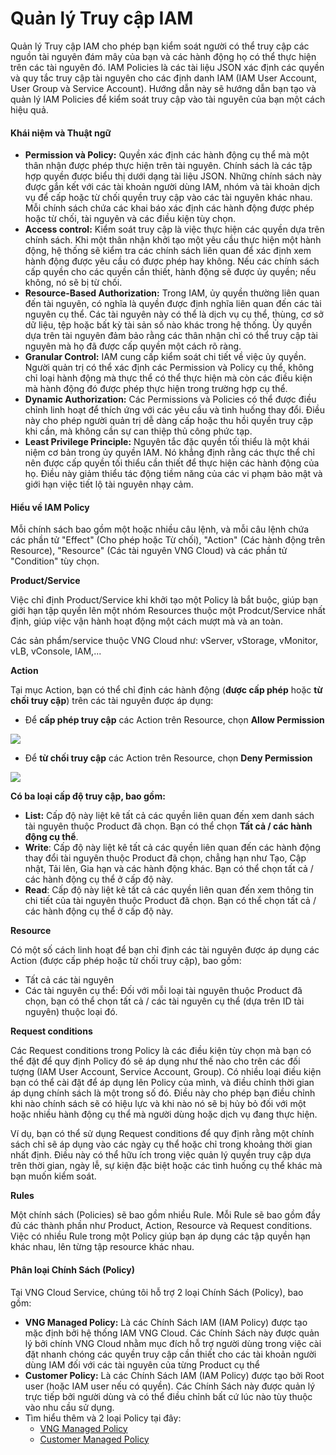 # Quản lý Truy cập IAM

Quản lý Truy cập IAM cho phép bạn kiểm soát người có thể truy cập các nguồn tài nguyên đám mây của bạn và các hành động họ có thể thực hiện trên các tài nguyên đó. IAM Policies là các tài liệu JSON xác định các quyền và quy tắc truy cập tài nguyên cho các định danh IAM (IAM User Account, User Group và Service Account). Hướng dẫn này sẽ hướng dẫn bạn tạo và quản lý IAM Policies để kiểm soát truy cập vào tài nguyên của bạn một cách hiệu quả.

#### Khái niệm và Thuật ngữ <a href="#iamaccessmanagement-khainiemvathuatngu" id="iamaccessmanagement-khainiemvathuatngu"></a>

* **Permission và Policy:** Quyền xác định các hành động cụ thể mà một thân nhận được phép thực hiện trên tài nguyên. Chính sách là các tập hợp quyền được biểu thị dưới dạng tài liệu JSON. Những chính sách này được gắn kết với các tài khoản người dùng IAM, nhóm và tài khoản dịch vụ để cấp hoặc từ chối quyền truy cập vào các tài nguyên khác nhau. Mỗi chính sách chứa các khai báo xác định các hành động được phép hoặc từ chối, tài nguyên và các điều kiện tùy chọn.
* **Access control:** Kiểm soát truy cập là việc thực hiện các quyền dựa trên chính sách. Khi một thân nhận khởi tạo một yêu cầu thực hiện một hành động, hệ thống sẽ kiểm tra các chính sách liên quan để xác định xem hành động được yêu cầu có được phép hay không. Nếu các chính sách cấp quyền cho các quyền cần thiết, hành động sẽ được ủy quyền; nếu không, nó sẽ bị từ chối.
* **Resource-Based Authorization:** Trong IAM, ủy quyền thường liên quan đến tài nguyên, có nghĩa là quyền được định nghĩa liên quan đến các tài nguyên cụ thể. Các tài nguyên này có thể là dịch vụ cụ thể, thùng, cơ sở dữ liệu, tệp hoặc bất kỳ tài sản số nào khác trong hệ thống. Ủy quyền dựa trên tài nguyên đảm bảo rằng các thân nhận chỉ có thể truy cập tài nguyên mà họ đã được cấp quyền một cách rõ ràng.
* **Granular Control:** IAM cung cấp kiểm soát chi tiết về việc ủy quyền. Người quản trị có thể xác định các Permission và Policy cụ thể, không chỉ loại hành động mà thực thể có thể thực hiện mà còn các điều kiện mà hành động đó được phép thực hiện trong trường hợp cụ thể.
* **Dynamic Authorization:** Các Permissions và Policies có thể được điều chỉnh linh hoạt để thích ứng với các yêu cầu và tình huống thay đổi. Điều này cho phép người quản trị dễ dàng cấp hoặc thu hồi quyền truy cập khi cần, mà không cần sự can thiệp thủ công phức tạp.
* **Least Privilege Principle:** Nguyên tắc đặc quyền tối thiểu là một khái niệm cơ bản trong ủy quyền IAM. Nó khẳng định rằng các thực thể chỉ nên được cấp quyền tối thiểu cần thiết để thực hiện các hành động của họ. Điều này giảm thiểu tác động tiềm năng của các vi phạm bảo mật và giới hạn việc tiết lộ tài nguyên nhạy cảm.

#### Hiểu về IAM Policy <a href="#iamaccessmanagement-hieuveiampolicy" id="iamaccessmanagement-hieuveiampolicy"></a>

Mỗi chính sách bao gồm một hoặc nhiều câu lệnh, và mỗi câu lệnh chứa các phần tử "Effect" (Cho phép hoặc Từ chối), "Action" (Các hành động trên Resource), "Resource" (Các tài nguyên VNG Cloud) và các phần tử "Condition" tùy chọn.

**Product/Service**

Việc chỉ định Product/Service khi khởi tạo một Policy là bắt buộc, giúp bạn giới hạn tập quyền lên một nhóm Resources thuộc một Prodcut/Service nhất định, giúp việc vận hành hoạt động một cách mượt mà và an toàn.

Các sản phẩm/service thuộc VNG Cloud như: vServer, vStorage, vMonitor, vLB, vConsole, IAM,...

**Action**

Tại mục Action, bạn có thể chỉ định các hành động (**được cấp phép** hoặc **từ chối truy cập**) trên các tài nguyên được áp dụng:

* Để **cấp phép truy cập** các Action trên Resource, chọn **Allow Permission**

![](https://docs.vngcloud.vn/download/attachments/59806592/image2023-8-3_9-40-43.png?version=1\&modificationDate=1691030444000\&api=v2)

* Để **từ chối truy cập** các Action trên Resource, chọn **Deny Permission**

![](https://docs.vngcloud.vn/download/attachments/59806592/image2023-8-3_9-41-42.png?version=1\&modificationDate=1691030503000\&api=v2)

**Có ba loại cấp độ truy cập, bao gồm:**

* **List:** Cấp độ này liệt kê tất cả các quyền liên quan đến xem danh sách tài nguyên thuộc Product đã chọn. Bạn có thể chọn **Tất cả / các hành động cụ thể**.
* **Write**: Cấp độ này liệt kê tất cả các quyền liên quan đến các hành động thay đổi tài nguyên thuộc Product đã chọn, chẳng hạn như Tạo, Cập nhật, Tải lên, Gia hạn và các hành động khác. Bạn có thể chọn tất cả / các hành động cụ thể ở cấp độ này.
* **Read**: Cấp độ này liệt kê tất cả các quyền liên quan đến xem thông tin chi tiết của tài nguyên thuộc Product đã chọn. Bạn có thể chọn tất cả / các hành động cụ thể ở cấp độ này.

**Resource**

Có một số cách linh hoạt để bạn chỉ định các tài nguyên được áp dụng các Action (được cấp phép hoặc từ chối truy cập), bao gồm:

* Tất cả các tài nguyên
* Các tài nguyên cụ thể: Đối với mỗi loại tài nguyên thuộc Product đã chọn, bạn có thể chọn tất cả / các tài nguyên cụ thể (dựa trên ID tài nguyên) thuộc loại đó.

**Request conditions**

Các Request conditions trong Policy là các điều kiện tùy chọn mà bạn có thể đặt để quy định Policy đó sẽ áp dụng như thế nào cho trên các đối tượng (IAM User Account, Service Account, Group). Có nhiều loại điều kiện bạn có thể cài đặt để áp dụng lên Policy của mình, và điều chỉnh thời gian áp dụng chính sách là một trong số đó. Điều này cho phép bạn điều chỉnh khi nào chính sách sẽ có hiệu lực và khi nào nó sẽ bị hủy bỏ đối với một hoặc nhiều hành động cụ thể mà người dùng hoặc dịch vụ đang thực hiện.

Ví dụ, bạn có thể sử dụng Request conditions để quy định rằng một chính sách chỉ sẽ áp dụng vào các ngày cụ thể hoặc chỉ trong khoảng thời gian nhất định. Điều này có thể hữu ích trong việc quản lý quyền truy cập dựa trên thời gian, ngày lễ, sự kiện đặc biệt hoặc các tình huống cụ thể khác mà bạn muốn kiểm soát.

**Rules**

Một chính sách (Policies) sẽ bao gồm nhiều Rule. Mỗi Rule sẽ bao gồm đầy đủ các thành phần như Product, Action, Resource và Request conditions. Việc có nhiều Rule trong một Policy giúp bạn áp dụng các tập quyền hạn khác nhau, lên từng tập resource khác nhau.

#### Phân loại Chính Sách (Policy) <a href="#iamaccessmanagement-phanloaichinhsach-policy" id="iamaccessmanagement-phanloaichinhsach-policy"></a>

Tại VNG Cloud Service, chúng tôi hỗ trợ 2 loại Chính Sách (Policy), bao gồm:

* **VNG Managed Policy:** Là các Chính Sách IAM (IAM Policy) được tạo mặc định bởi hệ thống IAM VNG Cloud. Các Chính Sách này được quản lý bởi chính VNG Cloud nhằm mục đích hỗ trợ người dùng trong việc cài đặt nhanh chóng các quyền truy cập cần thiết cho các tài khoản người dùng IAM đối với các tài nguyên của từng Product cụ thể
* **Customer Policy:** Là các Chính Sách IAM (IAM Policy) được tạo bởi Root user (hoặc IAM user nếu có quyền). Các Chính Sách này được quản lý trực tiếp bởi người dùng và có thể điều chỉnh bất cứ lúc nào tùy thuộc vào nhu cầu sử dụng.
* Tìm hiểu thêm và 2 loại Policy tại đây:
  * [VNG Managed Policy](chinh-sach-vng-managed-policy.md)
  * [Customer Managed Policy](quan-ly-truy-cap-qua-policy/)
